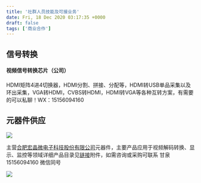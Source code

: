 ```yaml
---
title: '社群人员技能及可接业务'
date: Fri, 18 Dec 2020 03:17:35 +0000
draft: false
tags: ['商业合作']
---
```


信号转换
----

#### 视频信号转换芯片（公司）

HDMI矩阵4进4切换器，HDMI分割、拼接、分配等，HDMI转USB单品采集以及环出采集，VGA转HDMI，CVBS转HDMI，HDMI转VGA等各种互转方案，有需要的可以私聊！WX：15156094160

元器件供应
-----

![](http://www.itek-training.com/images/logo.png)

主营[合肥宏晶微电子科技股份有限公司](http://www.macrosilicon.com/default.asp)元器件，主要产品应用于视频解码转换、显示、监控等领域详细产品目录见[链接](https://layouto.lanzous.com/iqA7Nmbw3le)附件，如需咨询或采购可联系 甘泉15156094160 微信同号

![](http://a1024.synology.me:222/images/blog2022/QQ%E5%9B%BE%E7%89%8720210301151921.png)